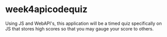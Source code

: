 # week4apicodequiz
Using JS and WebAPI's, this application will be a timed quiz specifically on JS that stores high scores so that you may gauge your score to others.
